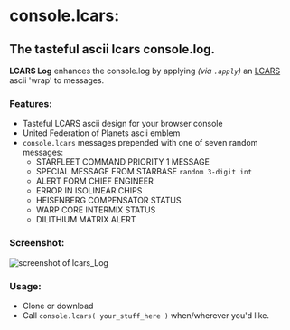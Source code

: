 # console.lcars:
## The tasteful ascii lcars console.log.

**LCARS Log** enhances the console.log by applying *(via `.apply`)* an [LCARS](http://en.wikipedia.org/wiki/LCARS) ascii 'wrap' to messages.

### Features:

- Tasteful LCARS ascii design for your browser console
- United Federation of Planets ascii emblem
- `console.lcars` messages prepended with one of seven random messages:
   - STARFLEET COMMAND PRIORITY 1 MESSAGE
   - SPECIAL MESSAGE FROM STARBASE `random 3-digit int`
   - ALERT FORM CHIEF ENGINEER
   - ERROR IN ISOLINEAR CHIPS
   - HEISENBERG COMPENSATOR STATUS
   - WARP CORE INTERMIX STATUS
   - DILITHIUM MATRIX ALERT

### Screenshot:
![screenshot of lcars_Log](http://i.imgur.com/ctHekKF.png "screenshot of lcars_Log")

### Usage:

- Clone or download
- Call `console.lcars( your_stuff_here )` when/wherever you'd like.
